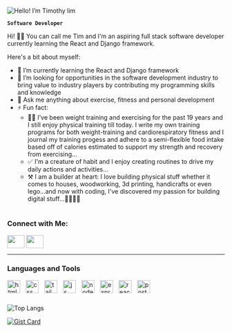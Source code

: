 ![Hello! I’m Timothy lim](https://github.com/timothyytl/timothyytl/assets/112664401/c533166d-8d2a-4f91-a6c6-7ca4c7cacfda)

**`Software Developer`**

Hi! 👋🏻 You can call me Tim and I'm an aspiring full stack software developer currently learning the React and Django framework. 

Here's a bit about myself:
- 🌱 I’m currently learning the React and Django framework
- 🤔 I’m looking for opportunities in the software development industry to bring value to industry players by contributing my programming skills and knowledge
- 💬 Ask me anything about exercise, fitness and personal development
- ⚡ Fun fact:
  * 💪🏻 I've been weight training and exercising for the past 19 years and I still enjoy physical training till today. I write my own training programs for both weight-training and cardiorespiratory fitness and I journal my training progess and adhere to a semi-flexible food intake based off of calories estimated to support my strength and recovery from exercising...
  * ✅ I'm a creature of habit and I enjoy creating routines to drive my daily actions and activities...
  * ⚒️ I am a builder at heart: I love building physical stuff whether it comes to houses, woodworking, 3d printing, handicrafts or even lego...and now with coding, I've discovered my passion for building digital stuff...👨🏻‍💻😎

#

<h3 align="left">Connect with Me:</h3>
<p align="left">
<a href="https://www.linkedin.com/in/timlimytn/" target="blank"><img align="center" height="30" width="40" src="https://cdn.jsdelivr.net/gh/devicons/devicon/icons/linkedin/linkedin-original.svg" /></a>
<a href="timlimytn@gmail.com" target="blank"><img align="center" height="30" width="40" src="https://cdn.jsdelivr.net/npm/super-tiny-icons@0.5.0/images/svg/gmail.svg" /></a>
  
</p>

---

### Languages and Tools

<img align="left" alt="html" width="30" style="padding-right: 10px" src="https://cdn.jsdelivr.net/gh/devicons/devicon/icons/html5/html5-original.svg" />
<img align="left" alt="css" width="30" style="padding-right: 10px" src="https://cdn.jsdelivr.net/gh/devicons/devicon/icons/css3/css3-original.svg" />
<img align="left" alt="tailwind" width="30" style="padding-right: 10px" src="https://cdn.jsdelivr.net/gh/devicons/devicon/icons/tailwindcss/tailwindcss-plain.svg" />
<img align="left" alt="js" width="30" style="padding-right: 10px" src="https://cdn.jsdelivr.net/gh/devicons/devicon/icons/javascript/javascript-original.svg" />
<img align="left" alt="nodejs" width="30" style="padding-right: 10px" src="https://cdn.jsdelivr.net/gh/devicons/devicon/icons/nodejs/nodejs-original-wordmark.svg" />
<img align="left" alt="expressjs" width="30" style="padding-right: 10px" src="https://cdn.jsdelivr.net/gh/devicons/devicon/icons/express/express-original-wordmark.svg" />
<img align="left" alt="react" width="30" style="padding-right: 10px" src="https://cdn.jsdelivr.net/gh/devicons/devicon/icons/react/react-original.svg" />
<img align="left" alt="postgresql" width="30" style="padding-right: 10px" src="https://cdn.jsdelivr.net/gh/devicons/devicon/icons/postgresql/postgresql-original-wordmark.svg" />
<br />

#

![Top Langs](https://github-readme-stats.vercel.app/api/top-langs/?username=timothyytl&layout=compact)


[![Gist Card](https://github-readme-stats.vercel.app/api/gist?id=bbfce31e0217a3689c8d961a356cb10d)](https://gist.github.com/Yizack/bbfce31e0217a3689c8d961a356cb10d/)
   

<!--          
[![Readme Card](https://github-readme-stats.vercel.app/api/pin/?username=timothyytl&repo=github-readme-stats)](https://github.com/timothyytl/todo-list-simple-react)
